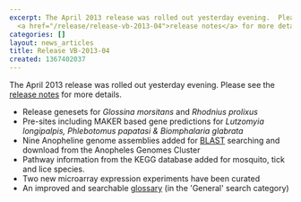 ```yaml
---
excerpt: The April 2013 release was rolled out yesterday evening.  Please see the
  <a href="/release/release-vb-2013-04">release notes</a> for more details.
categories: []
layout: news_articles
title: Release VB-2013-04
created: 1367402037
---
```

The April 2013 release was rolled out yesterday evening.  Please see the <a href="/release/release-vb-2013-04">release notes</a> for more details.
<ul><li>Release genesets for <em>Glossina morsitans</em> and <em>Rhodnius prolixus</em></li>
<li>Pre-sites including MAKER based gene predictions for <em>Lutzomyia longipalpis, Phlebotomus papatasi &amp; Biomphalaria glabrata</em></li>
<li>Nine Anopheline genome assemblies added for <a href="https://www.vectorbase.org/glossary#BLAST" title="BLAST (Basic Local Alignment Search Tool) is a sequence comparison algorithm optimised for speed which is used to search sequence databases for optimal local alignments to a query. (Altschul et al., J Mol Biol 215:403-410; 1990)" class="lexicon-term">BLAST</a> searching and download from the Anopheles Genomes Cluster</li>
<li>Pathway information from the KEGG database added for mosquito, tick and lice species.</li>
<li>Two new microarray expression experiments have been curated</li>
<li>An improved and searchable <a href="/search/site/*?&amp;site=%22General%22&amp;bundle_name=%22Glossary%22">glossary</a> (in the 'General' search category)</li>
</ul>
